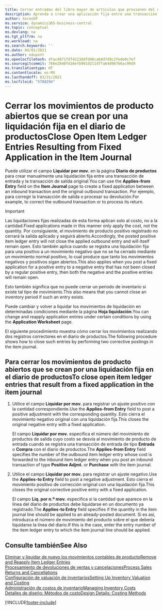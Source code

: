 ```yaml
---
title: Cerrar entradas del libro mayor de artículos que provienen del uso de una aplicación fija
description: Aprenda a crear una aplicación fija entre una transacción de entrada y la transacción de salida original en el diario de productos.
author: SorenGP
ms.service: dynamics365-business-central
ms.topic: conceptual
ms.devlang: na
ms.tgt_pltfrm: na
ms.workload: na
ms.search.keywords: ''
ms.date: 04/01/2021
ms.author: edupont
ms.openlocfilehash: 4fac4871fdf42210dfd48ca6dd7d9c2fede0c7ef
ms.sourcegitcommit: 766e2840fd16efb901d211d7fa64d96766ac99d9
ms.translationtype: HT
ms.contentlocale: es-MX
ms.lasthandoff: 03/31/2021
ms.locfileid: "5788294"
---
```

# <a name="close-open-item-ledger-entries-resulting-from-fixed-application-in-the-item-journal"></a><span data-ttu-id="0386e-103">Cerrar los movimientos de producto abiertos que se crean por una liquidación fija en el diario de productos</span><span class="sxs-lookup"><span data-stu-id="0386e-103">Close Open Item Ledger Entries Resulting from Fixed Application in the Item Journal</span></span>

<span data-ttu-id="0386e-104">Puede utilizar el campo **Liquidar por mov.** en la página **Diario de productos** para crear manualmente una liquidación fija entre una transacción de entrada y la transacción de salida original.</span><span class="sxs-lookup"><span data-stu-id="0386e-104">You can use the **Applies-from Entry** field on the **Item Journal** page to create a fixed application between an inbound transaction and the original outbound transaction.</span></span> <span data-ttu-id="0386e-105">Por ejemplo, para corregir la transacción de salida o procesar su devolución.</span><span class="sxs-lookup"><span data-stu-id="0386e-105">For example, to correct the outbound transaction or to process its return.</span></span>  

> [!IMPORTANT]  
> <span data-ttu-id="0386e-106">Las liquidaciones fijas realizadas de esta forma aplican solo al costo, no a la cantidad.</span><span class="sxs-lookup"><span data-stu-id="0386e-106">Fixed applications made in this manner only apply the cost, not the quantity.</span></span> <span data-ttu-id="0386e-107">Por consiguiente, el movimiento de producto positivo registrado no cerrará la salida aplicado y seguirá abierto.</span><span class="sxs-lookup"><span data-stu-id="0386e-107">Accordingly, the posted positive item ledger entry will not close the applied outbound entry and will itself remain open.</span></span> <span data-ttu-id="0386e-108">Esto también aplica cuando se registra una liquidación fija para una positivo a un movimiento negativo que no se ha cerrado mediante un movimiento normal positivo, lo cual produce que tanto los movimientos negativos y positivos sigan abiertos.</span><span class="sxs-lookup"><span data-stu-id="0386e-108">This also applies when you post a fixed application for a positive entry to a negative entry that has not been closed by a regular positive entry, then both the negative and the positive entries will remain open.</span></span>  
>
> <span data-ttu-id="0386e-109">Esto también significa que no puede cerrar un periodo de inventario si existe tal tipo de movimiento.</span><span class="sxs-lookup"><span data-stu-id="0386e-109">This also means that you cannot close an inventory period if such an entry exists.</span></span>  

<span data-ttu-id="0386e-110">Puede cambiar y volver a liquidar los movimientos de liquidación en determinadas condiciones mediante la página **Hoja liquidación**.</span><span class="sxs-lookup"><span data-stu-id="0386e-110">You can change and reapply application entries under certain conditions by using the **Application Worksheet** page.</span></span>  

<span data-ttu-id="0386e-111">El siguiente procedimiento muestra cómo cerrar los movimientos realizando dos registros correctores en el diario de productos.</span><span class="sxs-lookup"><span data-stu-id="0386e-111">The following procedure shows how to close such entries by performing two corrective postings in the item journal.</span></span>  

## <a name="to-close-open-item-ledger-entries-that-result-from-a-fixed-application-in-the-item-journal"></a><span data-ttu-id="0386e-112">Para cerrar los movimientos de producto abiertos que se crean por una liquidación fija en el diario de productos</span><span class="sxs-lookup"><span data-stu-id="0386e-112">To close open item ledger entries that result from a fixed application in the item journal</span></span>  

1. <span data-ttu-id="0386e-113">Utilice el campo **Liquidar por mov.** para registrar un ajuste positivo con la cantidad correspondiente.</span><span class="sxs-lookup"><span data-stu-id="0386e-113">Use the **Applies-from Entry** field to post a positive adjustment with the corresponding quantity.</span></span> <span data-ttu-id="0386e-114">Esto cierra el movimiento negativo original con una liquidación fija.</span><span class="sxs-lookup"><span data-stu-id="0386e-114">This closes the original negative entry with a fixed application.</span></span>  

    <span data-ttu-id="0386e-115">El campo **Liquidar por mov.** especifica el número del movimiento de productos de salida cuyo costo se desvía al movimiento de producto de entrada cuando se registra una transacción de entrada de tipo **Entrada** o **Compra** con el diario de productos.</span><span class="sxs-lookup"><span data-stu-id="0386e-115">The **Applies-from Entry** field specifies the number of the outbound item ledger entry whose cost is forwarded to the inbound item ledger entry when you post an inbound transaction of type **Positive Adjmt.** or **Purchase** with the item journal.</span></span>  
2. <span data-ttu-id="0386e-116">Utilice el campo **Liquidar por mov.** para registrar un ajuste negativo.</span><span class="sxs-lookup"><span data-stu-id="0386e-116">Use the **Applies-to Entry** field to post a negative adjustment.</span></span> <span data-ttu-id="0386e-117">Esto cierra el movimiento positivo de corrección original con una liquidación fija.</span><span class="sxs-lookup"><span data-stu-id="0386e-117">This closes the original corrective positive entry with a fixed application.</span></span>  

    <span data-ttu-id="0386e-118">El campo **Liq. por n.º mov.** especifica si la cantidad que aparece en la línea del diario de productos debe liquidarse en un documento ya registrado.</span><span class="sxs-lookup"><span data-stu-id="0386e-118">The **Applies-to Entry** field specifies if the quantity in the item journal line should be applied to an already-posted document.</span></span> <span data-ttu-id="0386e-119">Si es así, introduzca el número de movimiento del producto sobre el que debería liquidarse la línea del diario.</span><span class="sxs-lookup"><span data-stu-id="0386e-119">If this is the case, enter the entry number of the item ledger entry to which the item journal line should be applied.</span></span>

## <a name="see-also"></a><span data-ttu-id="0386e-120">Consulte también</span><span class="sxs-lookup"><span data-stu-id="0386e-120">See Also</span></span>

[<span data-ttu-id="0386e-121">Eliminar y liquidar de nuevo los movimientos contables de producto</span><span class="sxs-lookup"><span data-stu-id="0386e-121">Remove and Reapply Item Ledger Entries</span></span>](finance-how-to-remove-and-reapply-item-entries.md)  
[<span data-ttu-id="0386e-122">Procesamiento de devoluciones de ventas y cancelaciones</span><span class="sxs-lookup"><span data-stu-id="0386e-122">Process Sales Returns and Cancellations</span></span>](sales-how-process-sales-returns-cancellations.md)  
[<span data-ttu-id="0386e-123">Configuración de valuación de inventarios</span><span class="sxs-lookup"><span data-stu-id="0386e-123">Setting Up Inventory Valuation and Costing</span></span>](finance-set-up-inventory-valuation-and-costing.md)  
[<span data-ttu-id="0386e-124">Administración de costos de inventario</span><span class="sxs-lookup"><span data-stu-id="0386e-124">Managing Inventory Costs</span></span>](finance-manage-inventory-costs.md)  
[<span data-ttu-id="0386e-125">Detalles de diseño: Métodos de costo</span><span class="sxs-lookup"><span data-stu-id="0386e-125">Design Details: Costing Methods</span></span>](design-details-costing-methods.md)


[!INCLUDE[footer-include](includes/footer-banner.md)]